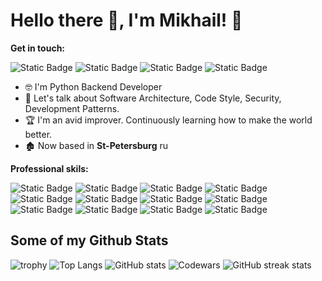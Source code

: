 # Hello there 👋, I'm Mikhail! 💪

**Get in touch:**

![Static Badge](https://img.shields.io/badge/MikhailKoptev-blue?logo=vk&link=https%3A%2F%2Fvk.com%2Fid4212973) 
![Static Badge](https://img.shields.io/badge/Git-Koptev-blue?logo=Github&color=gray&cacheSeconds=gray&link=https%3A%2F%2Fgithub.com%2Fkoptev-koptev)
![Static Badge](https://img.shields.io/badge/Inst-MihalisPR-black?logo=Instagram&logoColor=red&labelColor=black&color=black)
![Static Badge](https://codewars.com/users/koptev-koptev/badges/micro?logo=vk&link=https%3A%2F%2Fcodewars.com%2Fusers%2Fkoptev-koptev)

- 🤓 I'm Python Backend Developer
- 💬 Let's talk about Software Architecture, Code Style, Security, Development Patterns.
- 🏆 I'm an avid improver. Continuously learning how to make the world better.
- 🏚️ Now based in **St-Petersburg** ru

**Professional skils:**

![Static Badge](https://img.shields.io/badge/Python-black?logo=Python)
![Static Badge](https://img.shields.io/badge/Linux-black?logo=Linux)
![Static Badge](https://img.shields.io/badge/VSCode-black?logo=Visual%20Studio%20Code&logoColor=blue)
![Static Badge](https://img.shields.io/badge/PostgreSQL-black?logo=PostgreSQL&logoColor=blue)
![Static Badge](https://img.shields.io/badge/Nginx-black?logo=Nginx&logoColor=green)
![Static Badge](https://img.shields.io/badge/Git-black?logo=Git&logoColor=orange)
![Static Badge](https://img.shields.io/badge/Docker-black?logo=Docker&logoColor=blue)
![Static Badge](https://img.shields.io/badge/Gunicorn-black?logo=Gunicorn&logoColor=green)
![Static Badge](https://img.shields.io/badge/Django-black?logo=Django&logoColor=white)
![Static Badge](https://img.shields.io/badge/JWT-black?logo=JSON%20Web%20Tokens&logoColor=red)
![Static Badge](https://img.shields.io/badge/Postman-black?logo=Postman&logoColor=orange)
![Static Badge](https://img.shields.io/badge/Telegram_API-black?logo=Telegram&logoColor=blue)

## Some of my Github Stats
![trophy](https://github-profile-trophy.vercel.app/?username=koptev-koptev)
![Top Langs](https://github-readme-stats.vercel.app/api/top-langs/?username=koptev-koptev)
![GitHub stats](https://github-readme-stats.vercel.app/api?username=koptev-koptev&show_icons=true&count_private=true)
![Codewars](https://github.r2v.ch/codewars?user=koptev-koptev&theme=gradient_light)
![GitHub streak stats](https://streak-stats.demolab.com/?user=koptev-koptev)
